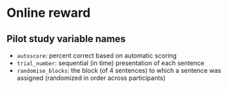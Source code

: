 # Online reward

## Pilot study variable names

* `autoscore`: percent correct based on automatic scoring
* `trial_number`: sequential (in time) presentation of each sentence
* `randomise_blocks`: the block (of 4 sentences) to which a sentence was assigned (randomized in order across participants)
 
